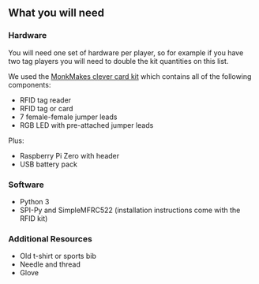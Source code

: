 ## What you will need

### Hardware

You will need one set of hardware per player, so for example if you have two tag players you will need to double the kit quantities on this list.

We used the [MonkMakes clever card kit](https://www.monkmakes.com/cck/) which contains all of the following components:

+ RFID tag reader
+ RFID tag or card
+ 7 female-female jumper leads
+ RGB LED with pre-attached jumper leads

Plus:

+ Raspberry Pi Zero with header
+ USB battery pack

### Software

+ Python 3
+ SPI-Py and SimpleMFRC522 (installation instructions come with the RFID kit)

### Additional Resources

+ Old t-shirt or sports bib
+ Needle and thread
+ Glove
